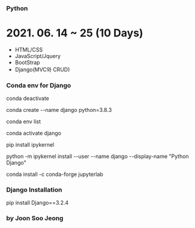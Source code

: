 ### Python

# 2021. 06. 14 ~ 25 (10 Days)

- HTML/CSS
- JavaScript/Jquery
- BootStrap
- Django(MVC와 CRUD)



### Conda env for Django

  conda deactivate

  conda create --name django python=3.8.3

  conda env list

  conda activate django

  pip install ipykernel

  python -m ipykernel install --user --name django --display-name "Python Django"

  conda install -c conda-forge jupyterlab
  
### Django Installation

  pip install Django==3.2.4

### by Joon Soo Jeong
